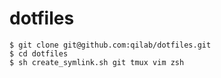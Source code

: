 # dotfiles

```
$ git clone git@github.com:qilab/dotfiles.git
$ cd dotfiles
$ sh create_symlink.sh git tmux vim zsh
```
